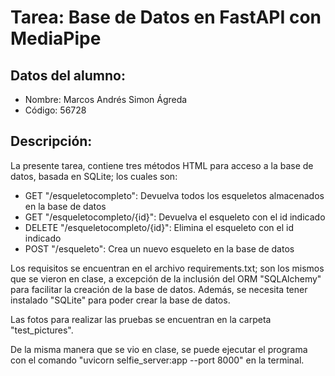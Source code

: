 # Tarea: Base de Datos en FastAPI con MediaPipe

## Datos del alumno:
- Nombre: Marcos Andrés Simon Ágreda
- Código: 56728

## Descripción:

La presente tarea, contiene tres métodos HTML para acceso a la base de datos, basada en SQLite; los cuales son:
- GET "/esqueletocompleto": Devuelva todos los esqueletos almacenados en la base de datos
- GET "/esqueletocompleto/{id}": Devuelva el esqueleto con el id indicado
- DELETE "/esqueletocompleto/{id}": Elimina el esqueleto con el id indicado
- POST "/esqueleto": Crea un nuevo esqueleto en la base de datos

Los requisitos se encuentran en el archivo requirements.txt; son los mismos que se vieron en clase, a excepción de la inclusión del ORM "SQLAlchemy" para facilitar la creación de la base de datos. Además, se necesita tener instalado "SQLite" para poder crear la base de datos.

Las fotos para realizar las pruebas se encuentran en la carpeta "test_pictures".

De la misma manera que se vio en clase, se puede ejecutar el programa con el comando "uvicorn selfie_server:app --port 8000" en la terminal.